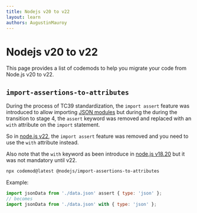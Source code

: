 ```yaml
---
title: Nodejs v20 to v22
layout: learn
authors: AugustinMauroy
---
```


# Nodejs v20 to v22

This page provides a list of codemods to help you migrate your code from Node.js v20 to v22.

## `import-assertions-to-attributes`

During the process of TC39 standardization, the `import assert` feature was introduced to allow importing [JSON modules](https://tc39.es/proposal-json-modules/) but during the during the transition to stage 4, the `assert` keyword was removed and replaced with an `with` attribute on the `import` statement.

So in [node.js v22](https://nodejs.org/fr/blog/release/v22.0.0#other-notable-changes), the `import assert` feature was removed and you need to use the `with` attribute instead.

Also note that the `with` keyword as been introduce in [node.js v18.20](https://nodejs.org/fr/blog/release/v18.20.0#added-support-for-import-attributes) but it was not mandatory until v22.

```bash
npx codemod@latest @nodejs/import-assertions-to-attributes
```

Example:

```js
import jsonData from './data.json' assert { type: 'json' };
// becomes
import jsonData from './data.json' with { type: 'json' };
```
